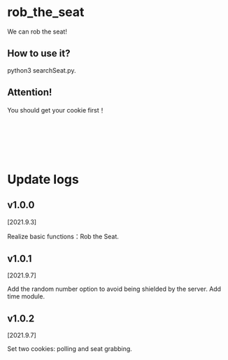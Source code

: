 <!--
 * @Author: SpadeXiao
 * @Date: 2021-09-03 10:27:06
 * @LastEditTime: 2021-09-07 12:04:59
-->
# rob_the_seat
We can rob the seat!

## How to use it?
python3 searchSeat.py.

## Attention! 
You should get your cookie first！

&nbsp;

&nbsp;

&nbsp;


# Update logs
## v1.0.0 
[2021.9.3]

Realize basic functions：Rob the Seat.

## v1.0.1
[2021.9.7]

Add the random number option to avoid being shielded by the server.
Add time module.

## v1.0.2
[2021.9.7]

Set two cookies: polling and seat grabbing.
